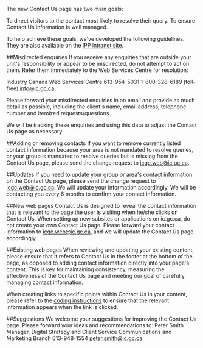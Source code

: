 The new Contact Us page has two main goals: 

To direct visitors to the contact most likely to resolve their query. 
To ensure Contact Us information is well managed. 

To help achieve these goals, we've developed the following guidelines. They are also available on the [IPP intranet site](http://icweb.ic.gc.ca/eic/site/ipp-ppi.nsf/eng/00614.html).

##Misdirected enquiries
If you receive any enquiries that are outside your unit's responsibility or appear to be misdirected, do not attempt to act on them. Refer them immediately to the Web Services Centre for resolution:

Industry Canada Web Services Centre
613-954-5031
1-800-328-6189 (toll-free)
info@ic.gc.ca

Please forward your misdirected enquiries in an email and provide as much detail as possible, including the client's name, email address, telephone number and itemized requests/questions.

We will be tracking these enquiries and using this data to adjust the Contact Us page as necessary. 

##Adding or removing contacts
If you want to remove currently listed contact information because your area is not mandated to resolve queries, or your group is mandated to resolve queries but is missing from the Contact Us page, please send the change request to icgc.web@ic.gc.ca.

##Updates
If you need to update your group or area's contact information on the Contact Us page, please send the change request to icgc.web@ic.gc.ca. We will update your information accordingly. We will be contacting you every 6 months to confirm your contact information. 

##New web pages 
Contact Us is designed to reveal the contact information that is relevant to the page the user is visiting when he/she clicks on Contact Us. When setting up new subsites or applications on ic.gc.ca, do not create your own Contact Us page. Please forward your contact information to icgc.web@ic.gc.ca, and we will update the Contact Us page accordingly.

##Existing web pages 
When reviewing and updating your existing content, please ensure that it refers to Contact Us in the footer at the bottom of the page, as opposed to adding contact information directly into your page's content. This is key for maintaining consistency, measuring the effectiveness of the Contact Us page and meeting our goal of carefully managing contact information. 

When creating links to specific points within Contact Us in your content, please refer to the [coding instructions](http://icweb.ic.gc.ca/eic/site/ipp-ppi.nsf/eng/00615.html) to ensure that the relevant information appears when the link is clicked.
 
##Suggestions
We welcome your suggestions for improving the Contact Us page. Please forward your ideas and recommendations to:
Peter Smith
Manager, Digital Strategy and Client Service
Communications and Marketing Branch
613-948-1554
peter.smith@ic.gc.ca
